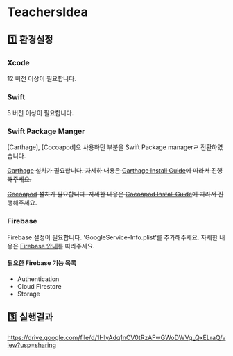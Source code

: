 TeachersIdea
====

## 1️⃣ 환경설정
### Xcode
12 버전 이상이 필요합니다.

### Swift
5 버전 이상이 필요합니다.

### Swift Package Manger
[Carthage], [Cocoapod]으 사용하던 부분을 Swift Package managerㄹ 전환하였습니다.


~~[Carthage](https://github.com/Carthage/Carthage) 설치가 필요합니다.
자세하 내용은 [Carthage Install Guide](https://github.com/Carthage/Carthage#installing-carthage)에 따라서 진행해주세요.~~

~~[Cocoapod](https://cocoapods.org/) 설치가 필요합니다.
자세한 내용은 [Cocoapod Install Guide](https://guides.cocoapods.org/using/getting-started.html#installation)에 따라서 진행해주세요.~~

### Firebase
Firebase 설정이 필요합니다. 
'GoogleService-Info.plist'를 추가해주세요.
자세한 내용은 [Firebase 안내](https://firebase.google.com/docs?hl=ko)를 따라주세요.

#### 필요한 Firebase 기능 목록
- Authentication
- Cloud Firestore
- Storage

## 3️⃣ 실행결과
https://drive.google.com/file/d/1HIyAdq1nCV0tRzAFwGWoDWVg_QxELraQ/view?usp=sharing
